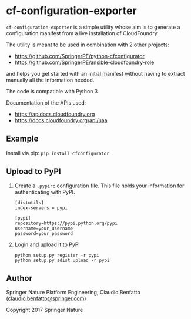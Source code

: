 # cf-configuration-exporter

`cf-configuration-exporter` is a simple utility whose aim is to generate a 
configuration manifest from a live installation of CloudFoundry.

The utility is meant to be used in combination with 2 other projects:

- https://github.com/SpringerPE/python-cfconfigurator
- https://github.com/SpringerPE/ansible-cloudfoundry-role

and helps you get started with an initial manifest without having to extract manually
all the information needed.

The code is compatible with Python 3

Documentation of the APIs used:

* https://apidocs.cloudfoundry.org
* https://docs.cloudfoundry.org/api/uaa


## Example

Install via pip: `pip install cfconfigurator`

## Upload to PyPI

1. Create a `.pypirc` configuration file. This file holds your information for authenticating with PyPI.

   ```
   [distutils]
   index-servers = pypi
   
   [pypi]
   repository=https://pypi.python.org/pypi
   username=your_username
   password=your_password
   ```
2. Login and upload it to PyPI

   ```
   python setup.py register -r pypi
   python setup.py sdist upload -r pypi
   ```

## Author

Springer Nature Platform Engineering, Claudio Benfatto (claudio.benfatto@springer.com)

Copyright 2017 Springer Nature